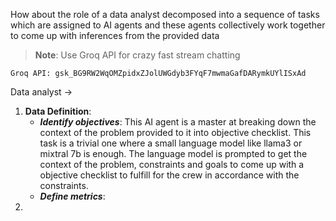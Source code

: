 How about the role of a data analyst decomposed into a sequence of tasks which are assigned to AI agents and these agents collectively work together to come up with inferences from the provided data

> **Note**: Use Groq API for crazy fast stream chatting

```
Groq API: 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
```

Data analyst ->
1. **Data Definition**: 
	- ***Identify objectives***: This AI agent is a master at breaking down the context of the problem provided to it into objective checklist. This task is a trivial one where a small language model like llama3 or mixtral 7b is enough. The language model is prompted to get the context of the problem, constraints and goals to come up with a objective checklist to fulfill for the crew in accordance with the constraints.
	- ***Define metrics***:
1. 